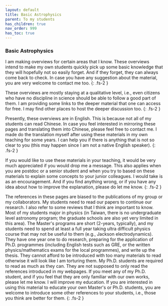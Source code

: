 ```yaml
---
layout: default
title: Basic Astrophysics
parent: To my students
has_children: true
nav_order: 999
has_toc: true
---
```



### Basic Astrophysics

I am making overviews for certain areas that I know. These overviews intend to make my own students quickly pick up some basic knowledge that they will hopefully not so easily forget. And if they forget, they can always come back to check. In case you have any suggestion about the material, you are very welcome to contact me too.
{: .fs-2 }

These overviews are mostly staying at a qualitative level, i.e., even citizens who have no discipline in science should be able to follow a good part of them.
I am providing some links to the deeper material that one can access for free.
I may find other places to host the deeper discussion too.
{: .fs-2 }

Presently, these overviews are in English. This is because not all of my students can read Chinese. In case you feel interested in mirroring these pages and translating them into Chinese, please feel free to contact me. I made do the translation myself after using these materials in my own teaching for some years. I can help you if there is anything that is not so clear to you (this may happen since I am not a native English speaker).
{: .fs-2 }

If you would like to use these materials in your teaching, it would be very much appreciated if you would drop me a message. This also applies when you are postdoc or a senior student and when you try to based on these materials to explain some concepts to your junior colleagues. I would take is as an encouragement. And if you find anything wrong, or if you have any idea about how to improve the explanation, please do let me know.
{: .fs-2 }

The references in these pages are biased to the publications of my group or my collaborators. My students need to read our papers to continue our research. I also refer to some reviews that I think are important to know. Most of my students major in physics (in Taiwan, there is no undergraduate level astronomy program; the graduate schools are also yet very limited in this area). The Master's programs are short (2-years, typically), and my students need to spend at least a full year taking ultra difficult physics course that may not be useful to them (e.g., Jackson electrodynamics). They have one year one to do research, preparing for the application of Ph.D. programmes (including English tests such as GRE, or the written physics/mathematics exams for the local programmes), and write up the thesis. They cannot afford to be introduced with too many materials to read otherwise it will look like I am torturing them. My Ph.D. students are required to read as much as they can. They are not supposed to only read the references introduced in my webpages. If you meet any of my Ph.D. student, and if you feel that they are only familiar with our own works, please let me know. I will improve my education. If you are interested in using this material to educate your own Master's or Ph.D. students, you are welcome to introduce some other references to your students, i.e., those you think are better for them.
{: .fs-2 }
